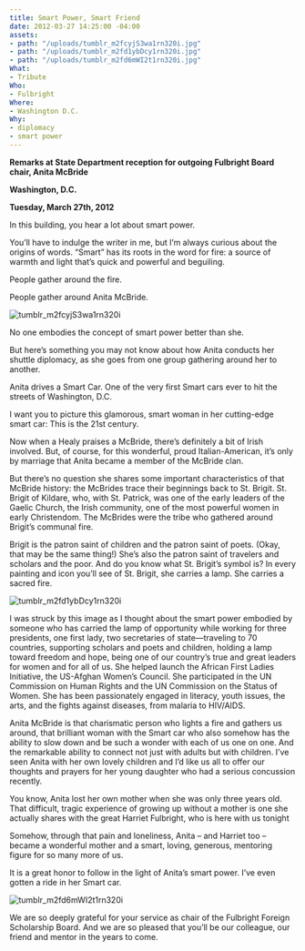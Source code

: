 ```yaml
---
title: Smart Power, Smart Friend
date: 2012-03-27 14:25:00 -04:00
assets:
- path: "/uploads/tumblr_m2fcyjS3wa1rn320i.jpg"
- path: "/uploads/tumblr_m2fd1ybDcy1rn320i.jpg"
- path: "/uploads/tumblr_m2fd6mWI2t1rn320i.jpg"
What:
- Tribute
Who:
- Fulbright
Where:
- Washington D.C.
Why:
- diplomacy
- smart power
---
```


**Remarks at State Department reception for outgoing Fulbright Board chair, Anita McBride**

**Washington, D.C.**

**Tuesday, March 27th, 2012**

In this building, you hear a lot about smart power.

You’ll have to indulge the writer in me, but I’m always curious about the origins of words.  “Smart” has its roots in the word for fire:  a source of warmth and light that’s quick and powerful and beguiling. 

People gather around the fire. 

People gather around Anita McBride.

![tumblr_m2fcyjS3wa1rn320i](/uploads/tumblr_m2fcyjS3wa1rn320i.jpg) 

No one embodies the concept of smart power better than she.

But here’s something you may not know about how Anita conducts her shuttle diplomacy, as she goes from one group gathering around her to another. 

Anita drives a Smart Car.  One of the very first Smart cars ever to hit the streets of Washington, D.C.  

I want you to picture this glamorous, smart woman in her cutting-edge smart car:  This is the 21st century. 

Now when a Healy praises a McBride, there’s definitely a bit of Irish involved.  But, of course, for this wonderful, proud Italian-American, it’s only by marriage that Anita became a member of the McBride clan.

But there’s no question she shares some important characteristics of that McBride history: the McBrides trace their beginnings back to St. Brigit.  St. Brigit of Kildare, who, with St. Patrick, was one of the early leaders of the Gaelic Church, the Irish community, one of the most powerful women in early Christendom.  The McBrides were the tribe who gathered around Brigit’s communal fire.

Brigit is the patron saint of children and the patron saint of poets. (Okay, that may be the same thing!)  She’s also the patron saint of travelers and scholars and the poor.  And do you know what St. Brigit’s symbol is?  In every painting and icon you’ll see of St. Brigit, she carries a lamp.  She carries a sacred fire. 

![tumblr_m2fd1ybDcy1rn320i](/uploads/tumblr_m2fd1ybDcy1rn320i.jpg) 

I was struck by this image as I thought about the smart power embodied by someone who has carried the lamp of opportunity while working for three presidents, one first lady, two secretaries of state—traveling to 70 countries, supporting scholars and poets and children, holding a lamp toward freedom and hope, being one of our country’s true and great leaders for women and for all of us.  She helped launch the African First Ladies Initiative, the US-Afghan Women’s Council.  She participated in the UN Commission on Human Rights and the UN Commission on the Status of Women.  She has been passionately engaged in literacy, youth issues, the arts, and the fights against diseases, from malaria to HIV/AIDS.  

Anita McBride is that charismatic person who lights a fire and gathers us around, that brilliant woman with the Smart car who also somehow has the ability to slow down and be such a wonder with each of us one on one.  And the remarkable ability to connect not just with adults but with children.  I’ve seen Anita with her own lovely children and I’d like us all to offer our thoughts and prayers for her young daughter who had a serious concussion recently.  

You know, Anita lost her own mother when she was only three years old.  That difficult, tragic experience of growing up without a mother is one she actually shares with the great Harriet Fulbright, who is here with us tonight 

Somehow, through that pain and loneliness, Anita – and Harriet too – became a wonderful mother and a smart, loving, generous, mentoring figure for so many more of us.  

It is a great honor to follow in the light of Anita’s smart power.  I’ve even gotten a ride in her Smart car.

![tumblr_m2fd6mWI2t1rn320i](/uploads/tumblr_m2fd6mWI2t1rn320i.jpg) 

We are so deeply grateful for your service as chair of the Fulbright Foreign Scholarship Board.  And we are so pleased that you’ll be our colleague, our friend and mentor in the years to come.

